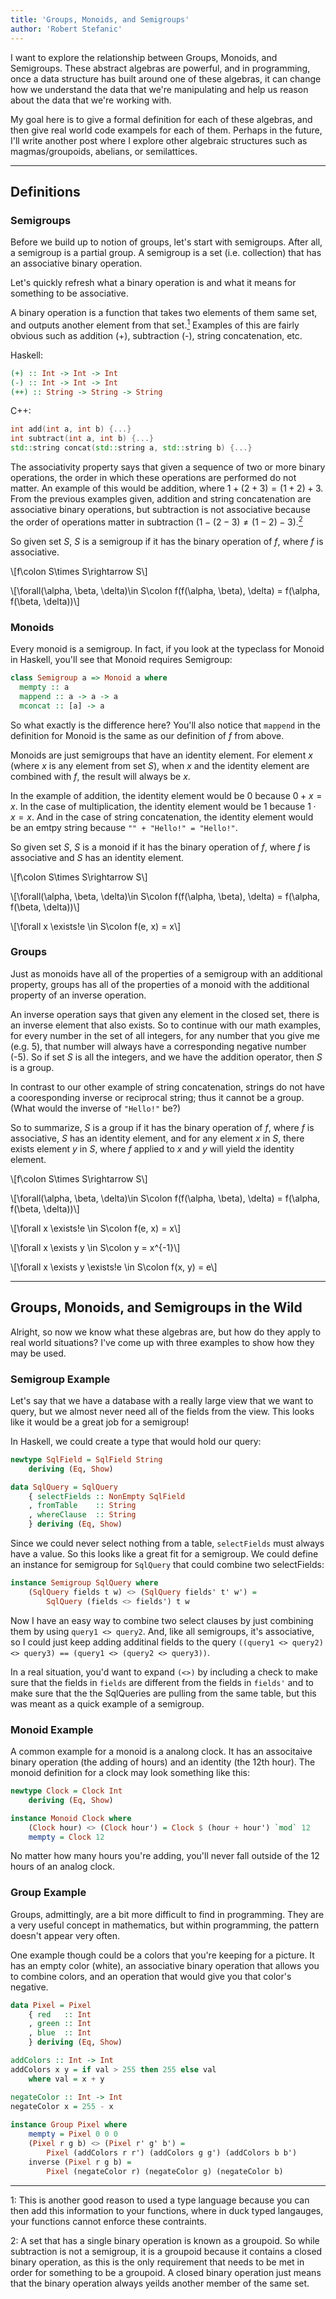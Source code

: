 ```yaml
---
title: 'Groups, Monoids, and Semigroups'
author: 'Robert Stefanic'
---
```


I want to explore the relationship between Groups, Monoids, and Semigroups. 
These abstract algebras are powerful, and in programming, once a data structure
has built around one of these algebras, it can change how we understand the data
that we're manipulating and help us reason about the data that we're working
with. 

My goal here is to give a formal definition for each of these algebras, and then
give real world code exampels for each of them. Perhaps in the future, I'll write another post where I explore other
algebraic structures such as magmas/groupoids, abelians, or semilattices.

___
## Definitions

### Semigroups

Before we build up to notion of groups, let's start with semigroups. After all,
a semigroup is a partial group. A semigroup is a set (i.e. collection) that has an 
associative binary operation.

Let's quickly refresh what a binary operation is and
what it means for something to be associative. 

A binary operation is a function that takes two elements of them same set, and
outputs another element from that set.[<sup>1</sup>](#note-1) Examples of this are fairly obvious such as
addition (+), subtraction (-), string concatenation, etc. 

Haskell:
```haskell
(+) :: Int -> Int -> Int
(-) :: Int -> Int -> Int
(++) :: String -> String -> String
```

C++:
```cpp
int add(int a, int b) {...}
int subtract(int a, int b) {...}
std::string concat(std::string a, std::string b) {...}
```

The associativity property says that given a sequence of two or more binary
operations, the order in which these operations are performed do not matter. An
example of this would be addition, where $1 + (2 + 3) = (1 + 2) + 3$. From the
previous examples given, addition and string concatenation are associative
binary operations, but subtraction is not associative because the order of
operations matter in subtraction ($1 - (2 - 3) \neq (1 - 2) - 3$).[<sup>2</sup>](#note-2) 

So given set $S$, $S$ is a semigroup if it has the binary operation of $f$,
where $f$ is associative.

\\[f\\colon S\\times S\\rightarrow S\\]

\\[\\forall(\\alpha, \\beta, \\delta)\\in S\\colon f(f(\\alpha, \\beta),
\\delta) = f(\\alpha,
f(\\beta, \\delta))\\]

### Monoids

Every monoid is a semigroup. In fact, if you look at the typeclass for Monoid in
Haskell, you'll see that Monoid requires Semigroup:

```Haskell
class Semigroup a => Monoid a where
  mempty :: a
  mappend :: a -> a -> a
  mconcat :: [a] -> a
```

So what exactly is the difference here? You'll also notice that ```mappend``` in 
the definition for Monoid is the same as our definition of $f$ from above. 

Monoids are just semigroups that have an identity element. For element $x$
(where $x$ is any element from set $S$), when $x$ and the identity element are 
combined with $f$, the result will always be $x$.

In the example of addition, the identity element would be 0 because $0 + x = x$.
In the case of multiplication, the identity element would be 1 because $1\cdot x
= x$. And in the case of string concatenation, the identity element would be an
emtpy string because ```"" + "Hello!" = "Hello!"```.

So given set $S$, $S$ is a monoid if it has the binary operation of $f$, where
$f$ is associative and $S$ has an identity element.

\\[f\\colon S\\times S\\rightarrow S\\]

\\[\\forall(\\alpha, \\beta, \\delta)\\in S\\colon f(f(\\alpha, \\beta), \\delta) = f(\\alpha, f(\\beta, \\delta))\\]

\\[\\forall x \\exists!e \\in S\\colon f(e, x) = x\\]

### Groups

Just as monoids have all of the properties of a semigroup with an additional
property, groups has all of the properties of a monoid with the additional property 
of an inverse operation.

An inverse operation says that given any element in the closed set, there is an
inverse element that also exists. So to continue with our math examples, for
every number in the set of all integers, for any number that you give me (e.g. 5), 
that number will always have a corresponding negative number (-5). So if set $S$ 
is all the integers, and we have the addition operator, then $S$ is a group.

In contrast to our other example of string concatenation, strings do not have a
cooresponding inverse or reciprocal string; thus it cannot be a group. (What
would the inverse of ```"Hello!"``` be?)

So to summarize, $S$ is a group if it has the binary operation of $f$, where $f$
is associative, $S$ has an identity element, and for any element $x$ in $S$,
there exists element $y$ in $S$, where $f$ applied to $x$ and $y$ will yield the
identity element.

\\[f\\colon S\\times S\\rightarrow S\\]

\\[\\forall(\\alpha, \\beta, \\delta)\\in S\\colon f(f(\\alpha, \\beta), \\delta) = f(\\alpha, f(\\beta, \\delta))\\]

\\[\\forall x \\exists!e \\in S\\colon f(e, x) = x\\]

\\[\\forall x \\exists y \\in S\\colon y = x^{-1}\\]

\\[\\forall x \\exists y \\exists!e \\in S\\colon f(x, y) = e\\]

___
## Groups, Monoids, and Semigroups in the Wild

Alright, so now we know what these algebras are, but how do they apply to real
world situations? I've come up with three examples to show how they may be used.

### Semigroup Example

Let's say that we have a database with a really large view that we want to
query, but we almost never need all of the fields from the view. This looks like
it would be a great job for a semigroup!

In Haskell, we could create a type that would hold our query:

```haskell
newtype SqlField = SqlField String
    deriving (Eq, Show)

data SqlQuery = SqlQuery
    { selectFields :: NonEmpty SqlField
    , fromTable    :: String
    , whereClause  :: String
    } deriving (Eq, Show)
```

Since we could never select nothing from a table, ```selectFields``` must always have a
value. So this looks like a great fit for a semigroup. We could define an
instance for semigroup for ```SqlQuery``` that could combine two selectFields:

```haskell
instance Semigroup SqlQuery where
    (SqlQuery fields t w) <> (SqlQuery fields' t' w') =
        SqlQuery (fields <> fields') t w
```

Now I have an easy way to combine two select clauses by just combining them by
using ```query1 <> query2```. And, like all semigroups, it's associative, so I 
could just keep adding additinal fields to the query ```((query1 <> query2) <> query3) == (query1 <> (query2 <> query3))```. 

In a real situation, you'd want to expand ```(<>)``` by including a check to make 
sure that the fields in ```fields``` are different from the fields in ```fields'``` and to make sure 
that the the SqlQueries are pulling from the same table, but this was meant 
as a quick example of a semigroup.

### Monoid Example

A common example for a monoid is a analong clock. It has an associtaive binary
operation (the adding of hours) and an identity (the 12th hour). The monoid 
definition for a clock may look something like this:

```haskell
newtype Clock = Clock Int 
    deriving (Eq, Show)

instance Monoid Clock where
    (Clock hour) <> (Clock hour') = Clock $ (hour + hour') `mod` 12
    mempty = Clock 12
```

No matter how many hours you're adding, you'll never fall outside of the 12
hours of an analog clock.

### Group Example

Groups, admittingly, are a bit more difficult to find in programming. They are a
very useful concept in mathematics, but within programming, the pattern doesn't
appear very often.

One example though could be a colors that you're keeping for a picture. It has
an empty color (white), an associative binary operation that allows you to
combine colors, and an operation that would give you that color's negative.

```haskell
data Pixel = Pixel
    { red   :: Int
    , green :: Int
    , blue  :: Int
    } deriving (Eq, Show)

addColors :: Int -> Int
addColors x y = if val > 255 then 255 else val
    where val = x + y

negateColor :: Int -> Int
negateColor x = 255 - x
                  
instance Group Pixel where
    mempty = Pixel 0 0 0
    (Pixel r g b) <> (Pixel r' g' b') =
        Pixel (addColors r r') (addColors g g') (addColors b b')
    inverse (Pixel r g b) = 
        Pixel (negateColor r) (negateColor g) (negateColor b)
```

___
<span id="note-1">1</span>: This is another good reason to used a type language
because you can then add this information to your functions, where in duck typed
langauges, your functions cannot enforce these contraints.

<span id="note-2">2</span>: A set that has a single binary operation is known as
a groupoid. So while subtraction is not a semigroup, it is a groupoid because it
contains a closed binary operation, as this is the only requirement that needs
to be met in order for something to be a groupoid. A closed binary operation
just means that the binary operation always yeilds another member of the same
set.
